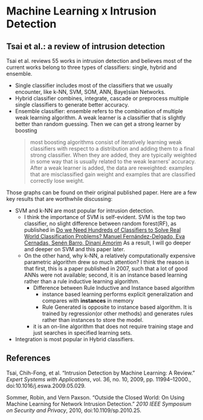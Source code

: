 # Machine Learning x Intrusion Detection 

## Tsai et al.: a review of intrusion detection 
Tsai et al. reviews 55 works in intrusion detection and believes most of the current works belong to three types of classifiers: single, hybrid and ensemble. 
* Single classifier includes most of the classifiers that we usually encounter, like k-NN, SVM, SOM, ANN, Baye)sian Networks.
* Hybrid classifier combines, integrate, cascade or preprocess multiple single classifiers to generate better accuracy. 
* Ensemble classifier: ensemble refers to the combination of multiple weak learning algorithm. A weak learner is a classifier that is slightly better than random guessing. Then we can get a strong learner by boosting
     > most boosting algorithms consist of iteratively learning weak classifiers with respect to a distribution and adding them to a final strong classifier. When they are added, they are typically weighted in some way that is usually related to the weak learners' accuracy. After a weak learner is added, the data are reweighted: examples that are misclassified gain weight and examples that are classified correctly lose weight. 

Those graphs can be found on their original published paper. Here are a few key results that are worthwhile discussing:
* SVM and k-NN are most popular for intrusion detection. 
    * I think the importance of SVM is self-evident. SVM is the top two classifier, no slight difference between random forest(RF), as published in [Do we Need Hundreds of Classifiers to Solve Real World Classification Problems? Manuel Fernández-Delgado, Eva Cernadas, Senén Barro, Dinani Amorim](http://jmlr.org/papers/v15/delgado14a.html) As a result, I will go deeper and deeper on SVM and this paper later. 
    * On the other hand, why k-NN, a relatively computationally expensive parametric algorithm drew so much attention? I think the reason is that first, this is a paper published in 2007, such that a lot of good ANNs were not available; second, it is an instance based learning rather than a rule inductive learning algorithm. 
        * Difference between Rule Inductive and Instance based algorithm
            * instance based learning performs explicit generalization and compares with **instances** in memory
            * Rule Generated is opposite to instance based algorithm. It is trained by regression(or other methods) and generates rules rather than instances to store the model. 
        * it is an on-line algorithm that does not require training stage and just searches in specified learning sets. 
* Integration is most popular in Hybrid classifiers. 


## References
Tsai, Chih-Fong, et al. “Intrusion Detection by Machine Learning: A Review.” *Expert Systems with Applications*, vol. 36, no. 10, 2009, pp. 11994–12000., doi:10.1016/j.eswa.2009.05.029. 

Sommer, Robin, and Vern Paxson. “Outside the Closed World: On Using Machine Learning for Network Intrusion Detection.” *2010 IEEE Symposium on Security and Privacy*, 2010, doi:10.1109/sp.2010.25. 